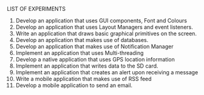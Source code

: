 LIST OF EXPERIMENTS
1. Develop an application that uses GUI components, Font and Colours
2. Develop an application that uses Layout Managers and event listeners.
3. Write an application that draws basic graphical primitives on the screen.
4. Develop an application that makes use of databases.
5. Develop an application that makes use of Notification Manager
6. Implement an application that uses Multi-threading
7. Develop a native application that uses GPS location information
8. Implement an application that writes data to the SD card.
9. Implement an application that creates an alert upon receiving a message
10. Write a mobile application that makes use of RSS feed
11. Develop a mobile application to send an email.
